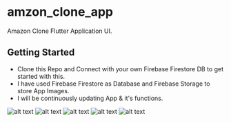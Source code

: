# amzon_clone_app

Amazon Clone Flutter Application UI.

## Getting Started

- Clone this Repo and Connect with your own Firebase Firestore DB to get started with this.
- I have used Firebase Firestore as Database and Firebase Storage to store App Images.
- I will be continuously updating App & it's functions.

![alt text](https://github.com/shaikhaman2000/Amazon-UI-Flutter/blob/master/1.jpeg?raw=true)
![alt text](https://github.com/shaikhaman2000/Amazon-UI-Flutter/blob/master/2.jpeg?raw=true)
![alt text](https://github.com/shaikhaman2000/Amazon-UI-Flutter/blob/master/3.jpeg?raw=true)
![alt text](https://github.com/shaikhaman2000/Amazon-UI-Flutter/blob/master/4.jpeg?raw=true)
![alt text](https://github.com/shaikhaman2000/Amazon-UI-Flutter/blob/master/5.jpeg?raw=true)

